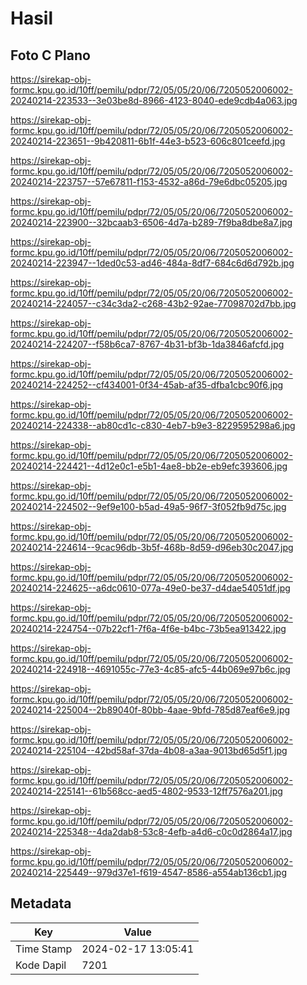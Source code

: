 # Hasil

## Foto C Plano

https://sirekap-obj-formc.kpu.go.id/10ff/pemilu/pdpr/72/05/05/20/06/7205052006002-20240214-223533--3e03be8d-8966-4123-8040-ede9cdb4a063.jpg

https://sirekap-obj-formc.kpu.go.id/10ff/pemilu/pdpr/72/05/05/20/06/7205052006002-20240214-223651--9b420811-6b1f-44e3-b523-606c801ceefd.jpg

https://sirekap-obj-formc.kpu.go.id/10ff/pemilu/pdpr/72/05/05/20/06/7205052006002-20240214-223757--57e67811-f153-4532-a86d-79e6dbc05205.jpg

https://sirekap-obj-formc.kpu.go.id/10ff/pemilu/pdpr/72/05/05/20/06/7205052006002-20240214-223900--32bcaab3-6506-4d7a-b289-7f9ba8dbe8a7.jpg

https://sirekap-obj-formc.kpu.go.id/10ff/pemilu/pdpr/72/05/05/20/06/7205052006002-20240214-223947--1ded0c53-ad46-484a-8df7-684c6d6d792b.jpg

https://sirekap-obj-formc.kpu.go.id/10ff/pemilu/pdpr/72/05/05/20/06/7205052006002-20240214-224057--c34c3da2-c268-43b2-92ae-77098702d7bb.jpg

https://sirekap-obj-formc.kpu.go.id/10ff/pemilu/pdpr/72/05/05/20/06/7205052006002-20240214-224207--f58b6ca7-8767-4b31-bf3b-1da3846afcfd.jpg

https://sirekap-obj-formc.kpu.go.id/10ff/pemilu/pdpr/72/05/05/20/06/7205052006002-20240214-224252--cf434001-0f34-45ab-af35-dfba1cbc90f6.jpg

https://sirekap-obj-formc.kpu.go.id/10ff/pemilu/pdpr/72/05/05/20/06/7205052006002-20240214-224338--ab80cd1c-c830-4eb7-b9e3-8229595298a6.jpg

https://sirekap-obj-formc.kpu.go.id/10ff/pemilu/pdpr/72/05/05/20/06/7205052006002-20240214-224421--4d12e0c1-e5b1-4ae8-bb2e-eb9efc393606.jpg

https://sirekap-obj-formc.kpu.go.id/10ff/pemilu/pdpr/72/05/05/20/06/7205052006002-20240214-224502--9ef9e100-b5ad-49a5-96f7-3f052fb9d75c.jpg

https://sirekap-obj-formc.kpu.go.id/10ff/pemilu/pdpr/72/05/05/20/06/7205052006002-20240214-224614--9cac96db-3b5f-468b-8d59-d96eb30c2047.jpg

https://sirekap-obj-formc.kpu.go.id/10ff/pemilu/pdpr/72/05/05/20/06/7205052006002-20240214-224625--a6dc0610-077a-49e0-be37-d4dae54051df.jpg

https://sirekap-obj-formc.kpu.go.id/10ff/pemilu/pdpr/72/05/05/20/06/7205052006002-20240214-224754--07b22cf1-7f6a-4f6e-b4bc-73b5ea913422.jpg

https://sirekap-obj-formc.kpu.go.id/10ff/pemilu/pdpr/72/05/05/20/06/7205052006002-20240214-224918--4691055c-77e3-4c85-afc5-44b069e97b6c.jpg

https://sirekap-obj-formc.kpu.go.id/10ff/pemilu/pdpr/72/05/05/20/06/7205052006002-20240214-225004--2b89040f-80bb-4aae-9bfd-785d87eaf6e9.jpg

https://sirekap-obj-formc.kpu.go.id/10ff/pemilu/pdpr/72/05/05/20/06/7205052006002-20240214-225104--42bd58af-37da-4b08-a3aa-9013bd65d5f1.jpg

https://sirekap-obj-formc.kpu.go.id/10ff/pemilu/pdpr/72/05/05/20/06/7205052006002-20240214-225141--61b568cc-aed5-4802-9533-12ff7576a201.jpg

https://sirekap-obj-formc.kpu.go.id/10ff/pemilu/pdpr/72/05/05/20/06/7205052006002-20240214-225348--4da2dab8-53c8-4efb-a4d6-c0c0d2864a17.jpg

https://sirekap-obj-formc.kpu.go.id/10ff/pemilu/pdpr/72/05/05/20/06/7205052006002-20240214-225449--979d37e1-f619-4547-8586-a554ab136cb1.jpg


## Metadata

| Key        | Value               |
| ---------- | ------------------- |
| Time Stamp | 2024-02-17 13:05:41 |
| Kode Dapil | 7201                |



